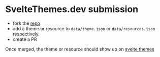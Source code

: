 # SvelteThemes.dev submission

- fork the [repo](https://github.com/sharu725/sveltethemes)
- add a theme or resource to ``data/theme.json`` or ``data/resources.json`` respectively.
- create a PR

Once merged, the theme or resource should show up on [svelte themes](https://sveltethemes.dev)

